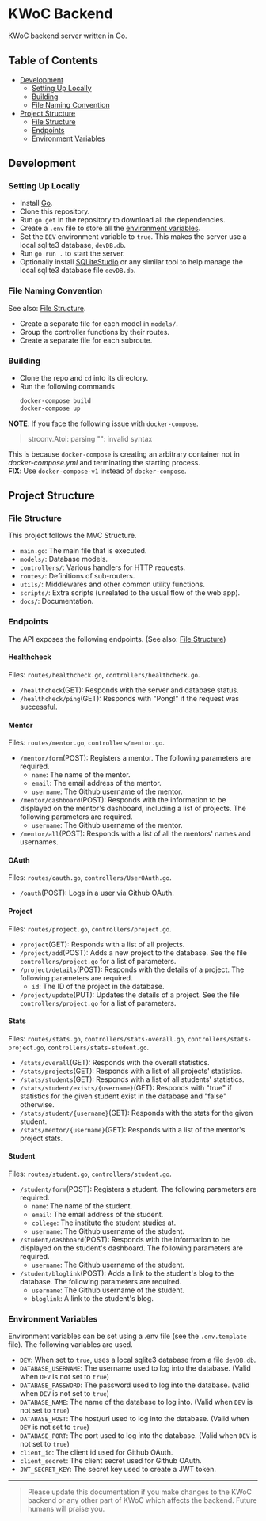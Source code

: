 # KWoC Backend
KWoC backend server written in Go.

## Table of Contents
- [Development](#development)
  - [Setting Up Locally](#setting-up-locally)
  - [Building](#building)
  - [File Naming Convention](#file-naming-convention)
- [Project Structure](#project-structure)
  - [File Structure](#file-structure)
  - [Endpoints](#endpoints)
  - [Environment Variables](#environment-variables)

## Development
### Setting Up Locally
- Install [Go](https://go.dev).
- Clone this repository.
- Run `go get` in the repository to download all the dependencies.
- Create a `.env` file to store all the [environment variables](#environment-variables).
- Set the `DEV` environment variable to `true`. This makes the server use a local sqlite3 database, `devDB.db`.
- Run `go run .` to start the server.
- Optionally install [SQLiteStudio](https://sqlitestudio.pl/) or any similar tool to help manage the local sqlite3 database file `devDB.db`.

### File Naming Convention
See also: [File Structure](#file-structure).

- Create a separate file for each model in `models/`.
- Group the controller functions by their routes.
- Create a separate file for each subroute.

### Building
- Clone the repo and `cd` into its directory.
- Run the following commands
  ```sh
  docker-compose build
  docker-compose up
  ```
**NOTE**: If you face the following issue with `docker-compose`.
> strconv.Atoi: parsing "": invalid syntax

This is because `docker-compose` is creating an arbitrary container not in _docker-compose.yml_ and terminating the starting process.</br>
**FIX**: Use `docker-compose-v1` instead of `docker-compose`.

## Project Structure
### File Structure
This project follows the MVC Structure.
- `main.go`: The main file that is executed.
- `models/`: Database models.
- `controllers/`: Various handlers for HTTP requests.
- `routes/`: Definitions of sub-routers.
- `utils/`: Middlewares and other common utility functions.
- `scripts/`: Extra scripts (unrelated to the usual flow of the web app).
- `docs/`: Documentation.

### Endpoints
The API exposes the following endpoints. (See also: [File Structure](#file-structure))

#### Healthcheck
Files: `routes/healthcheck.go`, `controllers/healthcheck.go`.
- `/healthcheck`(GET): Responds with the server and database status.
- `/healthcheck/ping`(GET): Responds with "Pong!" if the request was successful.

#### Mentor
Files: `routes/mentor.go`, `controllers/mentor.go`.
- `/mentor/form`(POST): Registers a mentor. The following parameters are required.
  - `name`: The name of the mentor.
  - `email`: The email address of the mentor.
  - `username`: The Github username of the mentor.
- `/mentor/dashboard`(POST): Responds with the information to be displayed on the mentor's dashboard, including a list of projects. The following parameters are required.
  - `username`: The Github username of the mentor.
- `/mentor/all`(POST): Responds with a list of all the mentors' names and usernames.

#### OAuth
Files: `routes/oauth.go`, `controllers/UserOAuth.go`.
- `/oauth`(POST): Logs in a user via Github OAuth.

#### Project
Files: `routes/project.go`, `controllers/project.go`.
- `/project`(GET): Responds with a list of all projects.
- `/project/add`(POST): Adds a new project to the database. See the file `controllers/project.go` for a list of parameters.
- `/project/details`(POST): Responds with the details of a project. The following parameters are required.
  - `id`: The ID of the project in the database.
- `/project/update`(PUT): Updates the details of a project. See the file `controllers/project.go` for a list of parameters.

#### Stats
Files: `routes/stats.go`, `controllers/stats-overall.go`, `controllers/stats-project.go`, `controllers/stats-student.go`.
- `/stats/overall`(GET): Responds with the overall statistics.
- `/stats/projects`(GET): Responds with a list of all projects' statistics.
- `/stats/students`(GET): Responds with a list of all students' statistics.
- `/stats/student/exists/{username}`(GET): Responds with "true" if statistics for the given student exist in the database and "false" otherwise.
- `/stats/student/{username}`(GET): Responds with the stats for the given student.
- `/stats/mentor/{username}`(GET): Responds with a list of the mentor's project stats.

#### Student
Files: `routes/student.go`, `controllers/student.go`.
- `/student/form`(POST): Registers a student. The following parameters are required.
  - `name`: The name of the student.
  - `email`: The email address of the student.
  - `college`: The institute the student studies at.
  - `username`: The Github username of the student.
- `/student/dashboard`(POST): Responds with the information to be displayed on the student's dashboard. The following parameters are required.
  - `username`: The Github username of the student.
- `/student/bloglink`(POST): Adds a link to the student's blog to the database. The following parameters are required.
  - `username`: The Github username of the student.
  - `bloglink`: A link to the student's blog.

### Environment Variables
Environment variables can be set using a .env file (see the `.env.template` file). The following variables are used.
- `DEV`: When set to `true`, uses a local sqlite3 database from a file `devDB.db`.
- `DATABASE_USERNAME`: The username used to log into the database. (Valid when `DEV` is not set to `true`)
- `DATABASE_PASSWORD`: The password used to log into the database. (valid when `DEV` is not set to `true`)
- `DATABASE_NAME`: The name of the database to log into. (Valid when `DEV` is not set to `true`)
- `DATABASE_HOST`: The host/url used to log into the database. (Valid when `DEV` is not set to `true`)
- `DATABASE_PORT`: The port used to log into the database. (Valid when `DEV` is not set to `true`)
- `client_id`: The client id used for Github OAuth.
- `client_secret`: The client secret used for Github OAuth.
- `JWT_SECRET_KEY`: The secret key used to create a JWT token.

****
> Please update this documentation if you make changes to the KWoC backend or any other part of KWoC which affects the backend. Future humans will praise you.